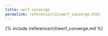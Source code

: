 ```yaml
---
title: werf converge
permalink: reference/cli/werf_converge.html
---
```


{% include /reference/cli/werf_converge.md %}

